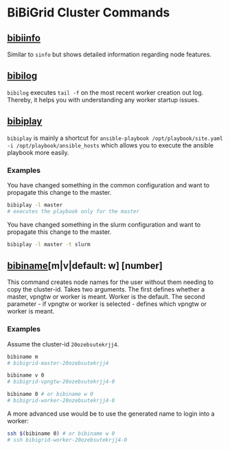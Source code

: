 # BiBiGrid Cluster Commands

## [bibiinfo](../../../resources/bin/bibiinfo)
Similar to `sinfo` but shows detailed information regarding node features.

## [bibilog](../../../resources/bin/bibilog)
`bibilog` executes `tail -f` on the most recent worker creation out log.
Thereby, it helps you with understanding any worker startup issues.

## [bibiplay](../../../resources/bin/bibiplay)
`bibiplay` is mainly a shortcut for `ansible-playbook /opt/playbook/site.yaml -i /opt/playbook/ansible_hosts`
which allows you to execute the ansible playbook more easily.

### Examples
You have changed something in the common configuration and want to propagate this change to the master.
```sh
bibiplay -l master
# executes the playbook only for the master
```

You have changed something in the slurm configuration and want to propagate this change to the master.
```sh
bibiplay -l master -t slurm
```

## [bibiname](../../../resources/playbook/roles/bibigrid/templates/bin/bibiname.j2)[m|v|default: w] [number]

This command creates node names for the user without them needing to copy the cluster-id.
Takes two arguments. The first defines whether a master, vpngtw or worker is meant. Worker is the default.
The second parameter - if vpngtw or worker is selected - defines which vpngtw or worker is meant.

### Examples
Assume the cluster-id `20ozebsutekrjj4`.

```sh
bibiname m
# bibigrid-master-20ozebsutekrjj4
```

```sh
bibiname v 0
# bibigrid-vpngtw-20ozebsutekrjj4-0
```

```sh
bibiname 0 # or bibiname w 0
# bibigrid-worker-20ozebsutekrjj4-0
```

A more advanced use would be to use the generated name to login into a worker:
```sh
ssh $(bibiname 0) # or bibiname w 0
# ssh bibigrid-worker-20ozebsutekrjj4-0
```